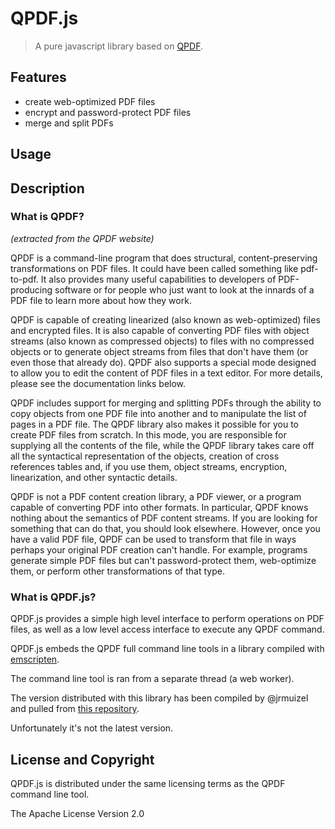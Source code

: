# QPDF.js

> A pure javascript library based on [QPDF](http://qpdf.sourceforge.net/).

## Features

- create web-optimized PDF files
- encrypt and password-protect PDF files
- merge and split PDFs

## Usage



## Description

### What is QPDF?

_(extracted from the QPDF website)_

QPDF is a command-line program that does structural,
content-preserving transformations on PDF files. It could have
been called something like pdf-to-pdf. It also provides many
useful capabilities to developers of PDF-producing software or
for people who just want to look at the innards of a PDF file
to learn more about how they work.

QPDF is capable of creating linearized (also known as
web-optimized) files and encrypted files. It is also capable
of converting PDF files with object streams (also known as
compressed objects) to files with no compressed objects or to
generate object streams from files that don't have them (or
even those that already do). QPDF also supports a special mode
designed to allow you to edit the content of PDF files in a
text editor. For more details, please see the documentation
links below.

QPDF includes support for merging and splitting PDFs through
the ability to copy objects from one PDF file into another and
to manipulate the list of pages in a PDF file. The QPDF
library also makes it possible for you to create PDF files
from scratch. In this mode, you are responsible for supplying
all the contents of the file, while the QPDF library takes
care off all the syntactical representation of the objects,
creation of cross references tables and, if you use them,
object streams, encryption, linearization, and other syntactic
details.

QPDF is not a PDF content creation library, a PDF viewer, or a
program capable of converting PDF into other formats. In
particular, QPDF knows nothing about the semantics of PDF
content streams. If you are looking for something that can do
that, you should look elsewhere. However, once you have a
valid PDF file, QPDF can be used to transform that file in
ways perhaps your original PDF creation can't handle. For
example, programs generate simple PDF files but can't
password-protect them, web-optimize them, or perform other
transformations of that type.

### What is QPDF.js?

QPDF.js provides a simple high level interface to perform
operations on PDF files, as well as a low level access
interface to execute any QPDF command.

QPDF.js embeds the QPDF full command line tools in a library
compiled with [emscripten](https://emscripten.org/).

The command line tool is ran from a separate thread (a web
worker).

The version distributed with this library has been compiled by
@jrmuizel and pulled from [this
repository](https://github.com/jrmuizel/qpdf.js).

Unfortunately it's not the latest version.

## License and Copyright

QPDF.js is distributed under the same licensing terms as the
QPDF command line tool.

The Apache License Version 2.0

